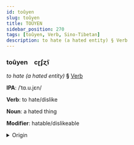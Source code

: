 ```yaml
---
id: toûyen
slug: toûyen
title: TOÛYEN
sidebar_position: 270
tags: [toûyen, Verb, Sino-Tibetan]
description: to hate (a hated entity) § Verb
---
```


### toûyen&emsp;<span kind="abugida">cɽʄɀ̃ɿ</span>

*to hate (a hated entity)* **§** [Verb](../../tags/Verb)

**IPA**: /ˈtɑ.u.jɛn/

**Verb**: to hate/dislike

**Noun**: a hated thing

**Modifier**: hatable/dislikeable

<details>
    <summary>Origin</summary>
    Mandarin 討厭 tǎoyàn /tʰɑʊ̯jɛn/<br/>
    <em>Sino-Tibetan Language Family</em>
</details>